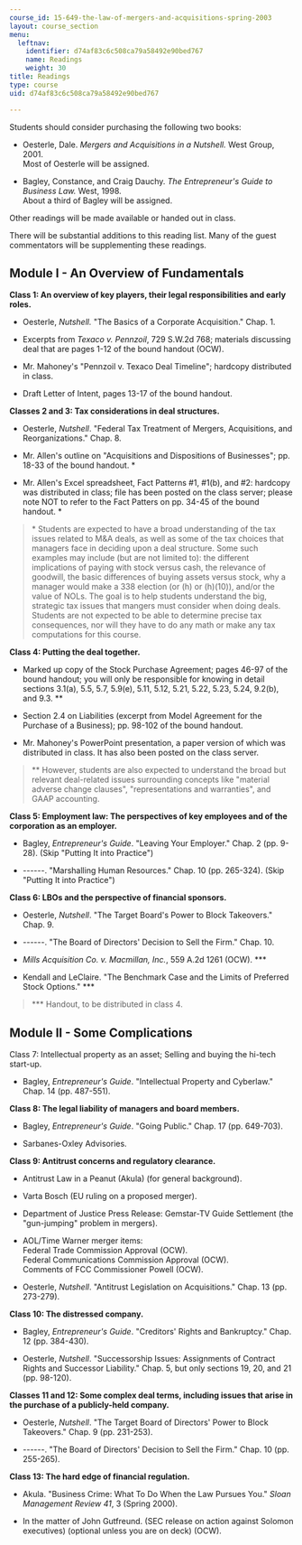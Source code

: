 ```yaml
---
course_id: 15-649-the-law-of-mergers-and-acquisitions-spring-2003
layout: course_section
menu:
  leftnav:
    identifier: d74af83c6c508ca79a58492e90bed767
    name: Readings
    weight: 30
title: Readings
type: course
uid: d74af83c6c508ca79a58492e90bed767

---
```


Students should consider purchasing the following two books:

*   Oesterle, Dale. _Mergers and Acquisitions in a Nutshell._ West Group, 2001.  
    Most of Oesterle will be assigned.
    
*   Bagley, Constance, and Craig Dauchy. _The Entrepreneur's Guide to Business Law._ West, 1998.  
    About a third of Bagley will be assigned.
    

Other readings will be made available or handed out in class.

There will be substantial additions to this reading list. Many of the guest commentators will be supplementing these readings.

  

Module I - An Overview of Fundamentals
--------------------------------------

**Class 1: An overview of key players, their legal responsibilities and early roles.**

*   Oesterle, _Nutshell._ "The Basics of a Corporate Acquisition." Chap. 1.
    
*   Excerpts from _Texaco v. Pennzoil_, 729 S.W.2d 768; materials discussing deal that are pages 1-12 of the bound handout (OCW).
    
*   Mr. Mahoney's "Pennzoil v. Texaco Deal Timeline"; hardcopy distributed in class.
    
*   Draft Letter of Intent, pages 13-17 of the bound handout.  
    

**Classes 2 and 3: Tax considerations in deal structures.**

*   Oesterle, _Nutshell_. "Federal Tax Treatment of Mergers, Acquisitions, and Reorganizations." Chap. 8.
    
*   Mr. Allen's outline on "Acquisitions and Dispositions of Businesses"; pp. 18-33 of the bound handout. \*
    
*   Mr. Allen's Excel spreadsheet, Fact Patterns #1, #1(b), and #2: hardcopy was distributed in class; file has been posted on the class server; please note NOT to refer to the Fact Patters on pp. 34-45 of the bound handout. \*
    

> \* Students are expected to have a broad understanding of the tax issues related to M&A deals, as well as some of the tax choices that managers face in deciding upon a deal structure. Some such examples may include (but are not limited to): the different implications of paying with stock versus cash, the relevance of goodwill, the basic differences of buying assets versus stock, why a manager would make a 338 election (or (h) or (h)(10)), and/or the value of NOLs. The goal is to help students understand the big, strategic tax issues that mangers must consider when doing deals. Students are not expected to be able to determine precise tax consequences, nor will they have to do any math or make any tax computations for this course.

**Class 4: Putting the deal together.**

*   Marked up copy of the Stock Purchase Agreement; pages 46-97 of the bound handout; you will only be responsible for knowing in detail sections 3.1(a), 5.5, 5.7, 5.9(e), 5.11, 5.12, 5.21, 5.22, 5.23, 5.24, 9.2(b), and 9.3. \*\*
    
*   Section 2.4 on Liabilities (excerpt from Model Agreement for the Purchase of a Business); pp. 98-102 of the bound handout.
    
*   Mr. Mahoney's PowerPoint presentation, a paper version of which was distributed in class. It has also been posted on the class server.
    

> \*\* However, students are also expected to understand the broad but relevant deal-related issues surrounding concepts like "material adverse change clauses", "representations and warranties", and GAAP accounting.  

**Class 5: Employment law: The perspectives of key employees and of the corporation as an employer.**

*   Bagley, _Entrepreneur's Guide_. "Leaving Your Employer." Chap. 2 (pp. 9-28). (Skip "Putting It into Practice")
    
*   \------. "Marshalling Human Resources." Chap. 10 (pp. 265-324). (Skip "Putting It into Practice")
    

**Class 6: LBOs and the perspective of financial sponsors.**

*   Oesterle, _Nutshell_. "The Target Board's Power to Block Takeovers." Chap. 9.
    
*   \------. "The Board of Directors' Decision to Sell the Firm." Chap. 10.
    
*   _Mills Acquisition Co. v. Macmillan, Inc._, 559 A.2d 1261 (OCW). \*\*\*
    
*   Kendall and LeClaire. "The Benchmark Case and the Limits of Preferred Stock Options." \*\*\*
    

> \*\*\* Handout, to be distributed in class 4.

Module II - Some Complications
------------------------------

Class 7: Intellectual property as an asset; Selling and buying the hi-tech start-up.

*   Bagley, _Entrepreneur's Guide_. "Intellectual Property and Cyberlaw." Chap. 14 (pp. 487-551).
    

**Class 8: The legal liability of managers and board members.**

*   Bagley, _Entrepreneur's Guide_. "Going Public." Chap. 17 (pp. 649-703).
    
*   Sarbanes-Oxley Advisories.
    

**Class 9: Antitrust concerns and regulatory clearance.**

*   Antitrust Law in a Peanut (Akula) (for general background).
    
*   Varta Bosch (EU ruling on a proposed merger).
    
*   Department of Justice Press Release: Gemstar-TV Guide Settlement (the "gun-jumping" problem in mergers).
    
*   AOL/Time Warner merger items:  
    Federal Trade Commission Approval (OCW).  
    Federal Communications Commission Approval (OCW).  
    Comments of FCC Commissioner Powell (OCW).
    
*   Oesterle, _Nutshell_. "Antitrust Legislation on Acquisitions." Chap. 13 (pp. 273-279).
    

**Class 10: The distressed company.**

*   Bagley, _Entrepreneur's Guide_. "Creditors' Rights and Bankruptcy." Chap. 12 (pp. 384-430).
    
*   Oesterle, _Nutshell_. "Successorship Issues: Assignments of Contract Rights and Successor Liability." Chap. 5, but only sections 19, 20, and 21 (pp. 98-120).
    

**Classes 11 and 12: Some complex deal terms, including issues that arise in the purchase of a publicly-held company.**

*   Oesterle, _Nutshell_. "The Target Board of Directors' Power to Block Takeovers." Chap. 9 (pp. 231-253).
    
*   \------. "The Board of Directors' Decision to Sell the Firm." Chap. 10 (pp. 255-265).  
    

**Class 13: The hard edge of financial regulation.**

*   Akula. "Business Crime: What To Do When the Law Pursues You." _Sloan Management Review 41_, 3 (Spring 2000).
    
*   In the matter of John Gutfreund. (SEC release on action against Solomon executives) (optional unless you are on deck) (OCW).